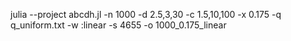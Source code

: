 julia --project abcdh.jl -n 1000 -d 2.5,3,30 -c 1.5,10,100 -x 0.175 -q q_uniform.txt -w :linear -s 4655 -o 1000_0.175_linear 